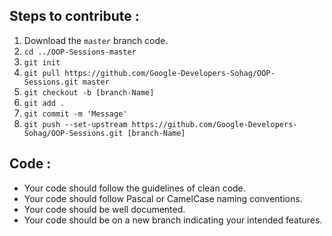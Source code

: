 ## Steps to contribute : 
1) Download the `master` branch code.
2) `cd ../OOP-Sessions-master`
3) `git init`
4) `git pull https://github.com/Google-Developers-Sohag/OOP-Sessions.git master`
5) `git checkout -b [branch-Name]`
6) `git add . `
7) `git commit -m 'Message'`
8) `git push --set-upstream https://github.com/Google-Developers-Sohag/OOP-Sessions.git [branch-Name]`

## Code :
- Your code should follow the guidelines of clean code.
- Your code should follow Pascal or CamelCase naming conventions.
- Your code should be well documented.
- Your code should be on a new branch indicating your intended features.

